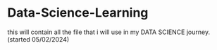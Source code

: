 # Data-Science-Learning
this will contain all the file that i will use in my DATA SCIENCE journey. (started 05/02/2024)
